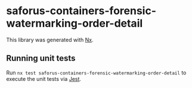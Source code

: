 # saforus-containers-forensic-watermarking-order-detail

This library was generated with [Nx](https://nx.dev).

## Running unit tests

Run `nx test saforus-containers-forensic-watermarking-order-detail` to execute the unit tests via [Jest](https://jestjs.io).
